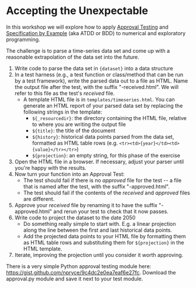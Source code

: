 Accepting the Unexpectable
==========================

In this workshop we will explore how to apply [Approval Testing] and [Specification by Example] (aka ATDD or BDD) to numerical and exploratory programming. 

The challenge is to parse a time-series data set and come up with a reasonable extrapolation of the data set into the future.

1. Write code to parse the data set in `{dataset}` into a data structure
2. In a test harness (e.g., a test function or class/method that can be run by a test framework), write the parsed data out to a file as HTML. Name the output file after the test, with the suffix "-received.html".  We will refer to this file as the test's _received_ file.
    * A template HTML file is in `templates/timeseries.html`.  You can generate an HTML report of your parsed data set by replacing the following strings in the template:
        * `${_resourcedir}`: the directory containing the HTML file, relative to where you are writing the output file
        * `${title}`: the title of the document
        * `${history}`: historical data points parsed from the data set, formatted as HTML table rows (e.g. `<tr><td>{year}</td><td>{value}</tr></tr>`)
        * `${projection}`: an empty string, for this phase of the exercise
2. Open the HTML file in a browser.  If necessary, adjust your parser until you're happy with the results.
3. Now turn your function into an Approval Test:
    * The test should fail if there is no _approved_ file for the test -- a file that is named after the test, with the suffix "-approved.html".
    * The test should fail if the contents of the _received_ and _approved_ files are different.
4. Approve your _received_ file by renaming it to have the suffix "-approved.html" and rerun your test to check that it now passes.
5. Write code to project the dataset to the date 2050
    * Do something really simple to start with. E.g. a linear projection along the line between the first and last historical data points.
    * Add the projected data points to your HTML file by formatting them as HTML table rows and substituting them for `${projection}` in the HTML template.
6. Iterate, improving the projection until you consider it worth approving.


There is a very simple Python approval testing module here: https://gist.github.com/npryce/9c4dc2e0ea7eaf6e27fc. Download the approval.py module and save it next to your test module.


[Specification by Example]: http://en.wikipedia.org/wiki/Specification_by_example
[Approval Testing]: http://approvaltests.com
